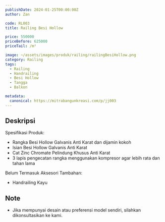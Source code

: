 ```yaml
---
publishDate: 2024-01-25T00:00:00Z
author: Zan

code: RL003
title: Railing Besi Hollow

price: 550000
priceBefore: 625000
priceTail: /m²

image: ~/assets/images/produk/railing/railingBesiHollow.png
category: Railing
tags:
  - Railing
  - Handrailing
  - Besi Hollow
  - Tangga
  - Balkon

metadata:
  canonical: https://mitrabangunkreasi.com/p/jj003
---
```


## Deskripsi

Spesifikasi Produk:
- Rangka Besi Hollow Galvanis Anti Karat dan dijamin kokoh
- Isian Besi Hollow Galvanis Anti Karat
- Cat Zinc Chromate Pelindung Khusus Anti Karat
- 3 lapis pengecatan rangka menggunakan kompresor agar lebih rata dan tahan lama

Belum Termasuk Aksesori Tambahan:
- Handrailing Kayu

## Note
- Jika mempunyai desain atau preferensi model sendiri, silahkan dikonsultasikan ke kami.